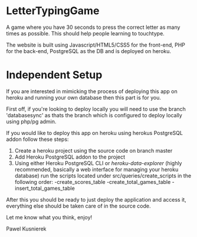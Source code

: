 # LetterTypingGame
A game where you have 30 seconds to press the correct letter as many times as possible.
This should help people learning to touchtype.

The website is built using Javascript/HTML5/CSS5 for the front-end, PHP for the back-end, PostgreSQL as the DB and is deployed on heroku.


# Independent Setup
If you are interested in mimicking the process of deploying this app on heroku and running your own database then this part is for you.

First off, if you're looking to deploy locally you will need to use the branch 'databasesync' as thats the branch which is configured to deploy locally using php/pg admin.

If you would like to deploy this app on heroku using herokus PostgreSQL addon follow these steps:

1. Create a heroku project using the source code on branch master
2. Add Heroku PostgreSQL addon to the project
3. Using either Heroku PostgreSQL CLI or *heroku-data-explorer* (highly recommended, basically a web interface for managing your heroku database) run the scripts located under src/queries/create_scripts in the following order:
-create_scores_table
-create_total_games_table
-insert_total_games_table

After this you should be ready to just deploy the application and access it, everything else should be taken care of in the source code.

Let me know what you think, enjoy!

Pawel Kusnierek

